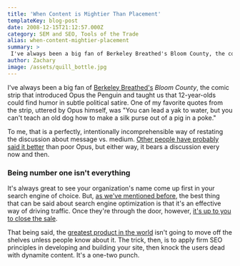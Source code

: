 ```yaml
---
title: 'When Content is Mightier Than Placement'
templateKey: blog-post
date: 2008-12-15T21:12:57.000Z
category: SEM and SEO, Tools of the Trade
alias: when-content-mightier-placement
summary: > 
 I've always been a big fan of Berkeley Breathed's Bloom County, the comic strip that introduced Opus the Penguin and taught us that 12-year-olds could find humor in subtle political satire. One of my favorite quotes from the strip, uttered by Opus himself, was "You can lead a yak to water, but you can't teach an old dog how to make a silk purse out of a pig in a poke."
author: Zachary
image: /assets/quill_bottle.jpg
---
```


I've always been a big fan of [Berkeley Breathed's](http://www.berkeleybreathed.com/) _Bloom County_, the comic strip that introduced Opus the Penguin and taught us that 12-year-olds could find humor in subtle political satire. One of my favorite quotes from the strip, uttered by Opus himself, was "You can lead a yak to water, but you can't teach an old dog how to make a silk purse out of a pig in a poke."

To me, that is a perfectly, intentionally incomprehensible way of restating the discussion about message vs. medium. [Other people have probably said it better](http://en.wikipedia.org/wiki/The_medium_is_the_message) than poor Opus, but either way, it bears a discussion every now and then.

### Being number one isn't everything

It's always great to see your organization's name come up first in your search engine of choice. But, [as we've mentioned before](/2008/07/01/driving-traffic-vs-attracting-an-audience), the best thing that can be said about search engine optimization is that it's an effective way of driving traffic. Once they're through the door, however, [it's up to you to close the sale](http://www.marketingprofs.com/8/web-site-content-all-about-the-why-bader.asp?sp=1).

That being said, the [greatest product in the world](http://www.thinkgeek.com/homeoffice/kitchen/8ace/) isn't going to move off the shelves unless people know about it. The trick, then, is to apply firm SEO principles in developing and building your site, then knock the users dead with dynamite content. It's a one-two punch.